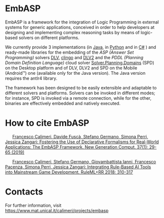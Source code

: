 # EmbASP

EmbASP is a framework for the integration of Logic Programming in external systems for generic applications, conceived in order to help developers at designing and implementing complex reasoning tasks by means of logic-based solvers on different platforms.

We currently provide 3 implementations (in [Java](https://www.java.com), in [Python](https://www.python.org) and in [C#](https://docs.microsoft.com/dotnet/csharp/language-reference/) ) and ready-made libraries for the embedding of the _ASP (Answer Set Programming)_ solvers [DLV](http://www.dlvsystem.com/dlv), [clingo](https://potassco.org/clingo) and [DLV2](https://www.mat.unical.it/DLV2) and the _PDDL (Planning Domain Definition Language)_ cloud solver [Solver.Planning.Domains](http://solver.planning.domains) (SPD) on the Desktop platform and of DLV, DLV2 and SPD on the Mobile (Android™) one (available only for the Java version). The Java version requires the antlr4 library.

The framework has been designed to be easily extensible and adaptable to different solvers and platforms. Solvers can be invoked in different modes; for instance, SPD is invoked via a remote connection, while for the other, binaries are effectively embedded and natively executed.

# How to cite EmbASP


[<img src="https://magentaorg.com/wp-content/uploads/2019/05/cropped-Pink-Square@20x-250x250.png" alt title="Journal Article" width="12" height="12" />](https://dblp.org/rec/journals/ngc/CalimeriFGPZ19) [<img src="https://dblp.org/img/paper.dark.hollow.16x16.png" alt title="Download Article" />](https://doi.org/10.1007/s00354-018-0046-2) [<img src="https://dblp.org/img/download.dark.hollow.16x16.png" alt title="Export Citation" />](https://dblp.org/rec/bibtex/journals/ngc/CalimeriFGPZ19) [Francesco Calimeri, Davide Fuscà, Stefano Germano, Simona Perri, Jessica Zangari: Fostering the Use of Declarative Formalisms for Real-World Applications: The EmbASP Framework. New Generation Comput. 37(1): 29-65 (2019)](https://dblp.org/rec/journals/ngc/CalimeriFGPZ19)




[<img src="https://www.americasfinestlabels.com/includes/work/image_cache/bacf5e49815c98b8fc5f347cabf7a54b.thumb.jpg" alt title="Conference Paper" width="12" height="12" />](https://dblp.org/rec/conf/ruleml/CalimeriGIPPZ18) [<img src="https://dblp.org/img/paper.dark.hollow.16x16.png" alt title="Download Paper" />](https://doi.org/10.1007/978-3-319-99906-7_23) [<img src="https://dblp.org/img/download.dark.hollow.16x16.png" alt title="Export Citation" />](https://dblp.org/rec/bibtex/conf/ruleml/CalimeriGIPPZ18) [Francesco Calimeri, Stefano Germano, Giovambattista Ianni, Francesco Pacenza, Simona Perri, Jessica Zangari: Integrating Rule-Based AI Tools into Mainstream Game Development. RuleML+RR 2018: 310-317](https://dblp.org/rec/conf/ruleml/CalimeriGIPPZ18)

# Contacts
For further information, visit https://www.mat.unical.it/calimeri/projects/embasp


